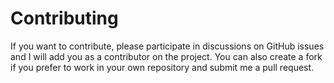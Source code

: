 # Contributing
If you want to contribute, please participate in discussions on GitHub issues and I will add you as a contributor on the project. 
You can also create a fork if you prefer to work in your own repository and submit me a pull request.
